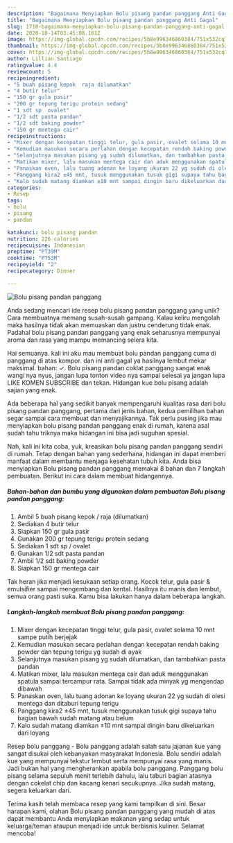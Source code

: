 ```yaml
---
description: "Bagaimana Menyiapkan Bolu pisang pandan panggang Anti Gagal"
title: "Bagaimana Menyiapkan Bolu pisang pandan panggang Anti Gagal"
slug: 1718-bagaimana-menyiapkan-bolu-pisang-pandan-panggang-anti-gagal
date: 2020-10-14T03:45:08.161Z
image: https://img-global.cpcdn.com/recipes/5b8e996346860384/751x532cq70/bolu-pisang-pandan-panggang-foto-resep-utama.jpg
thumbnail: https://img-global.cpcdn.com/recipes/5b8e996346860384/751x532cq70/bolu-pisang-pandan-panggang-foto-resep-utama.jpg
cover: https://img-global.cpcdn.com/recipes/5b8e996346860384/751x532cq70/bolu-pisang-pandan-panggang-foto-resep-utama.jpg
author: Lillian Santiago
ratingvalue: 4.4
reviewcount: 5
recipeingredient:
- "5 buah pisang kepok  raja dilumatkan"
- "4 butir telur"
- "150 gr gula pasir"
- "200 gr tepung terigu protein sedang"
- "1 sdt sp  ovalet"
- "1/2 sdt pasta pandan"
- "1/2 sdt baking powder"
- "150 gr mentega cair"
recipeinstructions:
- "Mixer dengan kecepatan tinggi telur, gula pasir, ovalet selama 10 mnt sampe putih berjejak"
- "Kemudian masukan secara perlahan dengan kecepatan rendah baking powder dan tepung terigu yg sudah di ayak"
- "Selanjutnya masukan pisang yg sudah dilumatkan, dan tambahkan pasta pandan"
- "Matikan mixer, lalu masukan mentega cair dan aduk menggunakan spatula sampai tercampur rata. Sampai tidak ada minyak yg mengendap dibawah"
- "Panaskan oven, lalu tuang adonan ke loyang ukuran 22 yg sudah di olesi mentega dan ditaburi tepung terigu"
- "Panggang kira2 ±45 mnt, tusuk menggunakan tusuk gigi supaya tahu bagian bawah sudah matang atau belum"
- "Kalo sudah matang diamkan ±10 mnt sampai dingin baru dikeluarkan dari loyang"
categories:
- Resep
tags:
- bolu
- pisang
- pandan

katakunci: bolu pisang pandan 
nutrition: 226 calories
recipecuisine: Indonesian
preptime: "PT39M"
cooktime: "PT53M"
recipeyield: "2"
recipecategory: Dinner

---
```



![Bolu pisang pandan panggang](https://img-global.cpcdn.com/recipes/5b8e996346860384/751x532cq70/bolu-pisang-pandan-panggang-foto-resep-utama.jpg)

Anda sedang mencari ide resep bolu pisang pandan panggang yang unik? Cara membuatnya memang susah-susah gampang. Kalau keliru mengolah maka hasilnya tidak akan memuaskan dan justru cenderung tidak enak. Padahal bolu pisang pandan panggang yang enak seharusnya mempunyai aroma dan rasa yang mampu memancing selera kita.

Hai semuanya. kali ini aku mau membuat bolu pandan panggang cuma di panggang di atas kompor. dan ini anti gagal ya hasilnya lembut mekar maksimal. bahan: ✓. Bolu pisang pandan coklat panggang sangat enak wangi nya nyus, jangan lupa tonton video nya sampai selesai ya jangan lupa LIKE KOMEN SUBSCRIBE dan tekan. Hidangan kue bolu pisang adalah sajian yang enak.

Ada beberapa hal yang sedikit banyak mempengaruhi kualitas rasa dari bolu pisang pandan panggang, pertama dari jenis bahan, kedua pemilihan bahan segar sampai cara membuat dan menyajikannya. Tak perlu pusing jika mau menyiapkan bolu pisang pandan panggang enak di rumah, karena asal sudah tahu triknya maka hidangan ini bisa jadi suguhan spesial.


Nah, kali ini kita coba, yuk, kreasikan bolu pisang pandan panggang sendiri di rumah. Tetap dengan bahan yang sederhana, hidangan ini dapat memberi manfaat dalam membantu menjaga kesehatan tubuh kita. Anda bisa menyiapkan Bolu pisang pandan panggang memakai 8 bahan dan 7 langkah pembuatan. Berikut ini cara dalam membuat hidangannya.

<!--inarticleads1-->

##### Bahan-bahan dan bumbu yang digunakan dalam pembuatan Bolu pisang pandan panggang:

1. Ambil 5 buah pisang kepok / raja (dilumatkan)
1. Sediakan 4 butir telur
1. Siapkan 150 gr gula pasir
1. Gunakan 200 gr tepung terigu protein sedang
1. Sediakan 1 sdt sp / ovalet
1. Gunakan 1/2 sdt pasta pandan
1. Ambil 1/2 sdt baking powder
1. Siapkan 150 gr mentega cair


Tak heran jika menjadi kesukaan setiap orang. Kocok telur, gula pasir &amp; emulsifier sampai mengembang dan kental. Hasilnya itu manis dan lembut, semua orang pasti suka. Kamu bisa lakukan hanya dalam beberapa langkah. 

<!--inarticleads2-->

##### Langkah-langkah membuat Bolu pisang pandan panggang:

1. Mixer dengan kecepatan tinggi telur, gula pasir, ovalet selama 10 mnt sampe putih berjejak
1. Kemudian masukan secara perlahan dengan kecepatan rendah baking powder dan tepung terigu yg sudah di ayak
1. Selanjutnya masukan pisang yg sudah dilumatkan, dan tambahkan pasta pandan
1. Matikan mixer, lalu masukan mentega cair dan aduk menggunakan spatula sampai tercampur rata. Sampai tidak ada minyak yg mengendap dibawah
1. Panaskan oven, lalu tuang adonan ke loyang ukuran 22 yg sudah di olesi mentega dan ditaburi tepung terigu
1. Panggang kira2 ±45 mnt, tusuk menggunakan tusuk gigi supaya tahu bagian bawah sudah matang atau belum
1. Kalo sudah matang diamkan ±10 mnt sampai dingin baru dikeluarkan dari loyang


Resep bolu panggang - Bolu panggang adalah salah satu jajanan kue yang sangat disukai oleh kebanyakan masyarakat Indonesia. Bolu sendiri adalah kue yang mempunyai tekstur lembut serta mempunyai rasa yang manis. Jadi bukan hal yang mengherankan apabila bolu panggang. Panggang bolu pisang selama sepuluh menit terlebih dahulu, lalu taburi bagian atasnya dengan cokelat chip dan kacang kenari secukupnya. Jika sudah matang, segera keluarkan dari. 

Terima kasih telah membaca resep yang kami tampilkan di sini. Besar harapan kami, olahan Bolu pisang pandan panggang yang mudah di atas dapat membantu Anda menyiapkan makanan yang sedap untuk keluarga/teman ataupun menjadi ide untuk berbisnis kuliner. Selamat mencoba!
